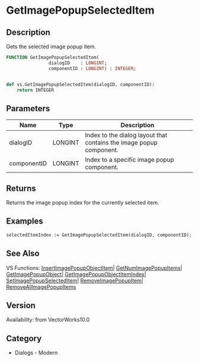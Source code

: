 # GetImagePopupSelectedItem

## Description
Gets the selected image popup item.

```pascal
FUNCTION GetImagePopupSelectedItem(
				dialogID    : LONGINT;
				componentID : LONGINT) : INTEGER;
```

```python

def vs.GetImagePopupSelectedItem(dialogID, componentID):
    return INTEGER
```

## Parameters
|Name|Type|Description|
|---|---|---|
|dialogID|LONGINT|Index to the dialog layout that contains the image popup component.|
|componentID|LONGINT|Index to a specific image popup component.|

## Returns
Returns the image popup index for the currently selected item.

## Examples
```pascal
selectedItemIndex := GetImagePopupSelectedItem(dialogID, componentID);
```

## See Also
VS Functions:
[InsertImagePopupObjectItem](InsertImagePopupObjectItem.md)| [GetNumImagePopupItems](GetNumImagePopupItems.md)| [GetImagePopupObject](GetImagePopupObject.md)| [GetImagePopupObjectItemIndex](GetImagePopupObjectItemIndex.md)| [SetImagePopupSelectedItem](SetImagePopupSelectedItem.md)| [RemoveImagePopupItem](RemoveImagePopupItem.md)| [RemoveAllImagePopupItems](RemoveAllImagePopupItems.md)

## Version
Availability: from VectorWorks10.0
## Category
* Dialogs - Modern

